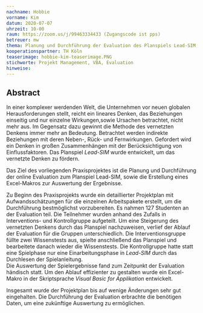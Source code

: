 ```yaml
---
nachname: Hobbie
vorname: Kim
datum: 2020-07-07
uhrzeit: 10-00
raum: https://zoom.us/j/99463334433 (Zugangscode ist pps)
betreuer: mw
thema: Planung und Durchführung der Evaluation des Planspiels Lead-SIM, sowie die Erstellung eines Excel-Makros
kooperationspartner: TH Köln
teaserimage: hobbie-kim-teaserimage.PNG
stichworte: Projekt Management, VBA, Evaluation
hinweise:
---
```


## Abstract

In einer komplexer werdenden Welt, die Unternehmen vor neuen globalen Herausforderungen stellt, reicht ein lineares Denken, das Beziehungen einseitig und nur einzelne Wirkungen,sowie Ursachen betrachtet, nicht mehr aus. Im Gegensatz dazu gewinnt die Methode des vernetzten Denkens immer mehr an Bedeutung. Betrachtet werden indirekte Beziehungen mit deren Neben-, Rück- und Fernwirkungen. Gefordert wird ein Denken in großen Zusammenhängen mit der Berücksichtigung von Einflussfaktoren. 
Das Planspiel *Lead-SIM* wurde entwickelt, um das vernetzte Denken zu fördern. 

Das Ziel des vorliegenden Praxisprojektes ist die Planung und Durchführung der online Evaluation zum Planspiel Lead-SIM, sowie die Erstellung eines Excel-Makros zur Auswertung der Ergebnisse. 

Zu Beginn des Praxisprojekts wurde ein detaillierter Projektplan mit Aufwandsschätzungen für die einzelnen Arbeitspakete erstellt, um die Durchführung bestmöglichst vorzubereiten. 
Es nahmen 127 Studenten an der Evaluation teil. Die Teilnehmer wurden anhand des Zufalls in Interventions- und Kontrollgruppe aufgeteilt. Um eine Steigerung des vernetzten Denkens durch das Planspiel nachzuweisen, verlief der Ablauf der Evaluation für die Gruppen unterschiedlich. Die Interventionsgruppe füllte zwei Wissenstests aus, spielte anschließend das Planspiel und bearbeitete danach wieder die Wissenstests. Die Kontrollgruppe hatte statt eine Spielphase nur eine Einarbeitungsphase in *Lead-SIM* durch das Durchlesen der Spielanleitung. <br>
Die Auswertung der Spielergebnisse fand zum Zeitpunkt der Evaluation händisch statt. Um den Ablauf effizienter zu gestalten wurde ein Excel-Makro in der Skriptsprache *Visual Basic for Applikation* entwickelt.

Insgesamt wurde der Projektplan bis auf wenige Änderungen sehr gut eingehalten. Die Durchführung der Evaluation erbrachte die benötigen Daten, um eine zukünftige Auswertung zu ermöglichen. 


